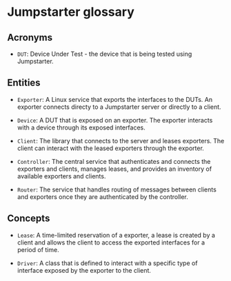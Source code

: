 # Jumpstarter glossary

## Acronyms

* `DUT`: Device Under Test - the device that is being tested using Jumpstarter.

## Entities

* `Exporter`: A Linux service that exports the interfaces to the DUTs.
  An exporter connects directy to a Jumpstarter server or directly to a client.

* `Device`: A DUT that is exposed on an exporter. The exporter interacts with a
  device through its exposed interfaces.

* `Client`: The library that connects to the server and leases exporters.
  The client can interact with the leased exporters through the exporter.

* `Controller`: The central service that authenticates and connects the exporters
  and clients, manages leases, and provides an inventory of available exporters
  and clients.

* `Router`: The service that handles routing of messages between clients and
  exporters once they are authenticated by the controller.

## Concepts

* `Lease`: A time-limited reservation of a exporter, a lease is created by a client
  and allows the client to access the exported interfaces for a period of time.

* `Driver`: A class that is defined to interact with a specific type of interface
  exposed by the exporter to the client.
